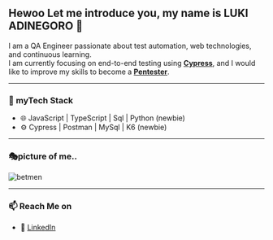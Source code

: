 ## Hewoo Let me introduce you, my name is LUKI ADINEGORO  👋

I am a QA Engineer passionate about test automation, web technologies, and continuous learning.  
I am currently focusing on end-to-end testing using [**Cypress**](cypress.io), and I would like to improve my skills to become a [**Pentester**](https://www.linknet.id/article/penetration-testing).

---

### 🧰 myTech Stack
- 🌐 JavaScript | TypeScript | Sql | Python (newbie)
- ⚙️ Cypress | Postman | MySql | K6 (newbie) 


---

### 🎭picture of me..

![betmen](https://media2.giphy.com/media/v1.Y2lkPTc5MGI3NjExcjcyb2ptZjBzOWJxYTZmeDRpaW56YjVseGx5OWsybzhnOHBvbmVwbCZlcD12MV9pbnRlcm5hbF9naWZfYnlfaWQmY3Q9Zw/dd9BKxEiGPY5pw6kVi/giphy.gif)

---

### 📫 Reach Me on
- 💼 [LinkedIn](www.linkedin.com/in/lukiadinegoro)